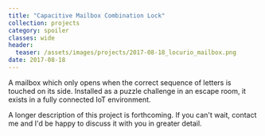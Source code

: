 ```yaml
---
title: "Capacitive Mailbox Combination Lock"
collection: projects
category: spoiler
classes: wide
header: 
  teaser: /assets/images/projects/2017-08-18_locurio_mailbox.png
date: 2017-08-18
---
```


A mailbox which only opens when the correct sequence of letters is touched on its side.  Installed as a puzzle challenge in an escape room, it exists in a fully connected IoT environment.

A longer description of this project is forthcoming. If you can't wait, contact me and I'd be happy to discuss it with you in greater detail.